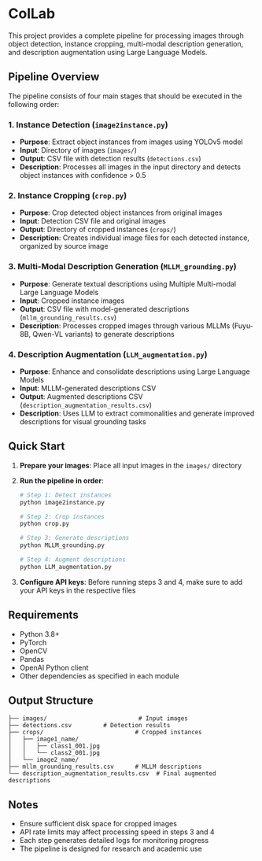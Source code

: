 # ColLab

This project provides a complete pipeline for processing images through object detection, instance cropping, multi-modal description generation, and description augmentation using Large Language Models.

## Pipeline Overview

The pipeline consists of four main stages that should be executed in the following order:

### 1. Instance Detection (`image2instance.py`)
- **Purpose**: Extract object instances from images using YOLOv5 model
- **Input**: Directory of images (`images/`)
- **Output**: CSV file with detection results (`detections.csv`)
- **Description**: Processes all images in the input directory and detects object instances with confidence > 0.5

### 2. Instance Cropping (`crop.py`)
- **Purpose**: Crop detected object instances from original images
- **Input**: Detection CSV file and original images
- **Output**: Directory of cropped instances (`crops/`)
- **Description**: Creates individual image files for each detected instance, organized by source image

### 3. Multi-Modal Description Generation (`MLLM_grounding.py`)
- **Purpose**: Generate textual descriptions using Multiple Multi-modal Large Language Models
- **Input**: Cropped instance images
- **Output**: CSV file with model-generated descriptions (`mllm_grounding_results.csv`)
- **Description**: Processes cropped images through various MLLMs (Fuyu-8B, Qwen-VL variants) to generate descriptions

### 4. Description Augmentation (`LLM_augmentation.py`)
- **Purpose**: Enhance and consolidate descriptions using Large Language Models
- **Input**: MLLM-generated descriptions CSV
- **Output**: Augmented descriptions CSV (`description_augmentation_results.csv`)
- **Description**: Uses LLM to extract commonalities and generate improved descriptions for visual grounding tasks

## Quick Start

1. **Prepare your images**: Place all input images in the `images/` directory

2. **Run the pipeline in order**:
   ```bash
   # Step 1: Detect instances
   python image2instance.py
   
   # Step 2: Crop instances
   python crop.py
   
   # Step 3: Generate descriptions
   python MLLM_grounding.py
   
   # Step 4: Augment descriptions
   python LLM_augmentation.py
   ```

3. **Configure API keys**: Before running steps 3 and 4, make sure to add your API keys in the respective files

## Requirements

- Python 3.8+
- PyTorch
- OpenCV
- Pandas
- OpenAI Python client
- Other dependencies as specified in each module

## Output Structure

```
├── images/                          # Input images
├── detections.csv         # Detection results
├── crops/                          # Cropped instances
│   ├── image1_name/
│   │   ├── class1_001.jpg
│   │   └── class2_001.jpg
│   └── image2_name/
├── mllm_grounding_results.csv      # MLLM descriptions
└── description_augmentation_results.csv  # Final augmented descriptions
```

## Notes

- Ensure sufficient disk space for cropped images
- API rate limits may affect processing speed in steps 3 and 4
- Each step generates detailed logs for monitoring progress
- The pipeline is designed for research and academic use